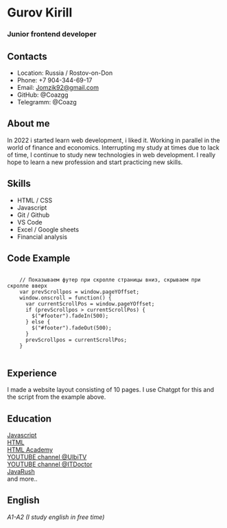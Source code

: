 # Gurov Kirill #
### Junior frontend developer ###

## Contacts ##
- Location: Russia / Rostov-on-Don  
- Phone: +7 904-344-69-17  
- Email: Jomzik92@gmail.com  
- GitHub: @Coazgg  
- Telegramm: @Coazg

## About me ##

In 2022 i started learn web development, i liked it.  Working in parallel in the world of finance and economics. Interrupting my study at times due to lack of time, I continue to study new technologies in web development. 
I really hope to learn a new profession and start practicing new skills.

## Skills ##

- HTML / CSS  
- Javascript  
- Git / Github  
- VS Code  
- Excel / Google sheets
- Financial analysis

## Code Example ##
```

    // Показываем футер при скролле страницы вниз, скрываем при скролле вверх
    var prevScrollpos = window.pageYOffset;
    window.onscroll = function() {
      var currentScrollPos = window.pageYOffset;
      if (prevScrollpos > currentScrollPos) {
        $("#footer").fadeIn(500);
      } else {
        $("#footer").fadeOut(500);
      }
      prevScrollpos = currentScrollPos;
    }
  
  ```
  ## Experience ##

  I made a website layout consisting of 10 pages.
  I use Chatgpt for this and the script from the example above.

  ## Education ##

 [Javascript](https://learn.javascript.ru/)  
  [HTML](https://developer.mozilla.org/ru/docs/Web/HTML)  
  [HTML Academy](https://htmlacademy.ru/)  
  [YOUTUBE channel @UlbiTV](https://www.youtube.com/@UlbiTV)    
  [YOUTUBE channel @ITDoctor](https://www.youtube.com/@ITDoctor)  
  [JavaRush](https://www.youtube.com/@JavaRushVideo)  
  and more..

## English ##
*A1-A2 (I study english in free time)*
